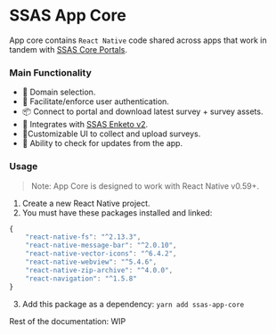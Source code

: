 SSAS App Core
===================


App core contains `React Native` code shared across apps that work in tandem with [SSAS Core Portals](https://github.com/swiftmade/ssas-core).

### Main Functionality

* 🔗 Domain selection.
* 👤 Facilitate/enforce user authentication.
* 📦 Connect to portal and download latest survey + survey assets.
* 📜 Integrates with [SSAS Enketo v2](https://github.com/swiftmade/ssas-enketo).
* 📱Customizable UI to collect and upload surveys.
* 📡 Ability to check for updates from the app.


### Usage

> Note: App Core is designed to work with React Native v0.59+.

1. Create a new React Native project.
2. You must have these packages installed and linked:

```js
{
    "react-native-fs": "^2.13.3",
    "react-native-message-bar": "^2.0.10",
    "react-native-vector-icons": "^6.4.2",
    "react-native-webview": "^5.4.6",
    "react-native-zip-archive": "^4.0.0",
    "react-navigation": "^1.5.8"
}
```

3. Add this package as a dependency: `yarn add ssas-app-core`

Rest of the documentation: WIP